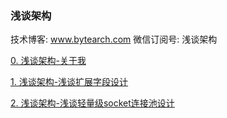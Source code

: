 ### 浅谈架构



技术博客: www.bytearch.com
微信订阅号: 浅谈架构

[0. 浅谈架构-关于我](src/about.md)

[1. 浅谈架构-浅谈扩展字段设计](src/field_extension.md)

[2. 浅谈架构-浅谈轻量级socket连接池设计](src/socket_pool.md)

